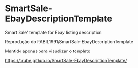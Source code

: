 # SmartSale-EbayDescriptionTemplate
Smart Sale' template for Ebay listing description

Reprodução do RABIL1991/SmartSale-EbayDescriptionTemplate

Mantido apenas para visualizar o template

https://crube.github.io/SmartSale-EbayDescriptionTemplate/
